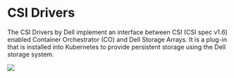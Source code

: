 # CSI Drivers
The CSI Drivers by Dell implement an interface between CSI (CSI spec v1.6) enabled Container Orchestrator (CO) and Dell Storage Arrays. It is a plug-in that is installed into Kubernetes to provide persistent storage using the Dell storage system.

![](https://dell.github.io/csm-docs/docs/csidriver/Architecture_Diagram.png)


